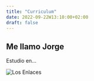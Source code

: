 ```yaml
---
title: "Curriculum"
date: 2022-09-22W13:10:00+02:00
draft: false
---
```


## Me llamo Jorge
Estudio en...

![Los Enlaces](https://cpilosenlaces.com/wp-content/uploads/2014/11/logo_cpifp-300x116.png)
